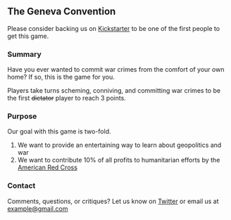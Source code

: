 ## The Geneva Convention

Please consider backing us on [Kickstarter](https://kickstarter.com) to be one of the first people to get this game.


### Summary

Have you ever wanted to commit war crimes from the comfort of your own home? If so, this is the game for you.

Players take turns scheming, conniving, and committing war crimes to be the first ~~dictator~~ player to reach 3 points.


### Purpose

Our goal with this game is two-fold. 

1. We want to provide an entertaining way to learn about geopolitics and war
2. We want to contribute 10% of all profits to humanitarian efforts by the [American Red Cross](https://www.redcross.org/)


### Contact

Comments, questions, or critiques? Let us know on [Twitter](https://twitter.com) or email us at example@gmail.com

